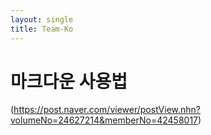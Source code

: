 ```yaml
---
layout: single
title: Team-Ko
---
```


# 마크다운 사용법
(https://post.naver.com/viewer/postView.nhn?volumeNo=24627214&memberNo=42458017)
